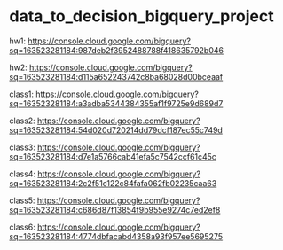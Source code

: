 # data_to_decision_bigquery_project

hw1: https://console.cloud.google.com/bigquery?sq=163523281184:987deb2f3952488788f418635792b046

hw2: https://console.cloud.google.com/bigquery?sq=163523281184:d115a652243742c8ba68028d00bceaaf

class1: https://console.cloud.google.com/bigquery?sq=163523281184:a3adba5344384355af1f9725e9d689d7

class2: https://console.cloud.google.com/bigquery?sq=163523281184:54d020d720214dd79dcf187ec55c749d

class3: https://console.cloud.google.com/bigquery?sq=163523281184:d7e1a5766cab41efa5c7542ccf61c45c

class4: https://console.cloud.google.com/bigquery?sq=163523281184:2c2f51c122c84fafa062fb02235caa63

class5: https://console.cloud.google.com/bigquery?sq=163523281184:c686d87f13854f9b955e9274c7ed2ef8

class6: https://console.cloud.google.com/bigquery?sq=163523281184:4774dbfacabd4358a93f957ee5695275
